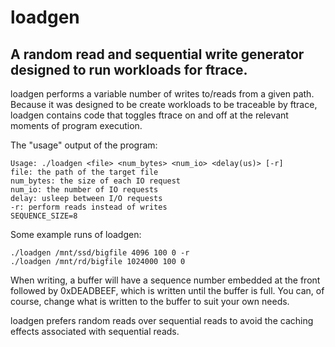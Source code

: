 # loadgen
## A random read and sequential write generator designed to run workloads for ftrace.

loadgen performs a variable number of writes to/reads from a given
path. Because it was designed to be create workloads to be traceable by ftrace,
loadgen contains code that toggles ftrace on and off at the relevant moments of
program execution.

The "usage" output of the program:

```
Usage: ./loadgen <file> <num_bytes> <num_io> <delay(us)> [-r]
file: the path of the target file
num_bytes: the size of each IO request
num_io: the number of IO requests
delay: usleep between I/O requests
-r: perform reads instead of writes
SEQUENCE_SIZE=8
```

Some example runs of loadgen: </br>
```
./loadgen /mnt/ssd/bigfile 4096 100 0 -r
./loadgen /mnt/rd/bigfile 1024000 100 0
```

When writing, a buffer will have a sequence number embedded at the front
followed by 0xDEADBEEF, which is written until the buffer is full.  You can, of
course, change what is written to the buffer to suit your own needs.

loadgen prefers random reads over sequential reads to avoid the caching effects
associated with sequential reads.
